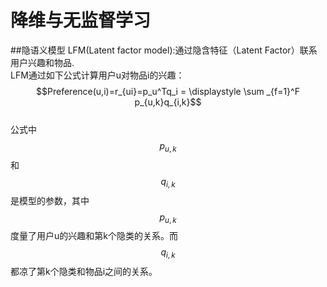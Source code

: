 # 降维与无监督学习
##隐语义模型
LFM(Latent factor model):通过隐含特征（Latent Factor）联系用户兴趣和物品.   
LFM通过如下公式计算用户u对物品i的兴趣：  
$$Preference(u,i)=r_{ui}=p_u^Tq_i = \displaystyle \sum _{f=1}^F p_{u,k}q_{i,k}$$  
公式中$$p_{u,k}$$和$$q_{i,k}$$是模型的参数，其中$$p_{u,k}$$度量了用户u的兴趣和第k个隐类的关系。而$$q_{i,k}$$都凉了第k个隐类和物品i之间的关系。  